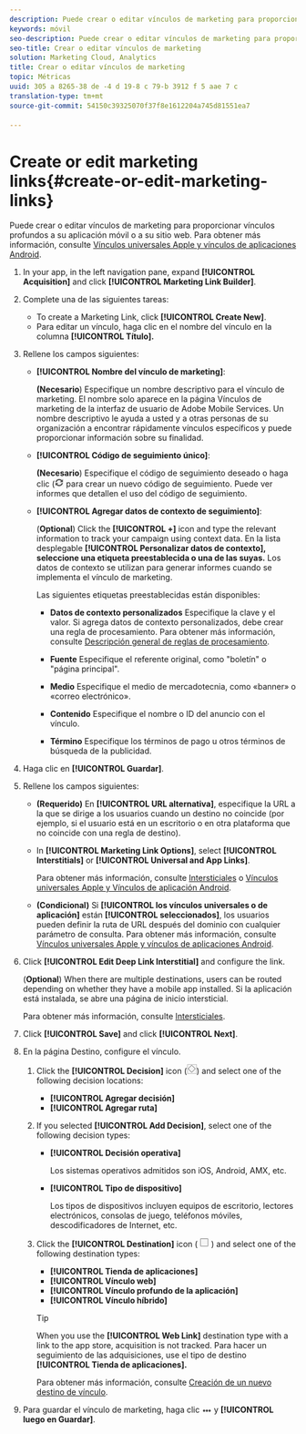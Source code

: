 ```yaml
---
description: Puede crear o editar vínculos de marketing para proporcionar vínculos profundos a su aplicación móvil o a su sitio web.
keywords: móvil
seo-description: Puede crear o editar vínculos de marketing para proporcionar vínculos profundos a su aplicación móvil o a su sitio web.
seo-title: Crear o editar vínculos de marketing
solution: Marketing Cloud, Analytics
title: Crear o editar vínculos de marketing
topic: Métricas
uuid: 305 a 8265-38 de -4 d 19-8 c 79-b 3912 f 5 aae 7 c
translation-type: tm+mt
source-git-commit: 54150c39325070f37f8e1612204a745d81551ea7

---
```



# Create or edit marketing links{#create-or-edit-marketing-links}

Puede crear o editar vínculos de marketing para proporcionar vínculos profundos a su aplicación móvil o a su sitio web. Para obtener más información, consulte [Vínculos universales Apple y vínculos de aplicaciones Android](/help/using/c-manage-app-settings/c-mob-confg-app/c-universal-app-links.md).

1. In your app, in the left navigation pane, expand **[!UICONTROL Acquisition]** and click **[!UICONTROL Marketing Link Builder]**.
1. Complete una de las siguientes tareas:

   * To create a Marketing Link, click **[!UICONTROL Create New]**.
   * Para editar un vínculo, haga clic en el nombre del vínculo en la columna **[!UICONTROL Título].**

1. Rellene los campos siguientes:

   * **[!UICONTROL Nombre del vínculo de marketing]**:

      **(Necesario**) Especifique un nombre descriptivo para el vínculo de marketing. El nombre solo aparece en la página Vínculos de marketing de la interfaz de usuario de Adobe Mobile Services. Un nombre descriptivo le ayuda a usted y a otras personas de su organización a encontrar rápidamente vínculos específicos y puede proporcionar información sobre su finalidad.

   * **[!UICONTROL Código de seguimiento único]**:

      **(Necesario**) Especifique el código de seguimiento deseado o haga clic (![genere un icono](assets/icon_generate.png) para crear un nuevo código de seguimiento. Puede ver informes que detallen el uso del código de seguimiento.

   * **[!UICONTROL Agregar datos de contexto de seguimiento]**:

      (**Optional**) Click the **[!UICONTROL +]** icon and type the relevant information to track your campaign using context data. En la lista desplegable **[!UICONTROL Personalizar datos de contexto], seleccione una etiqueta preestablecida o una de las suyas.** Los datos de contexto se utilizan para generar informes cuando se implementa el vínculo de marketing.

      Las siguientes etiquetas preestablecidas están disponibles:

      * **Datos
de contexto personalizados** Especifique la clave y el valor. Si agrega datos de contexto personalizados, debe crear una regla de procesamiento. Para obtener más información, consulte [Descripción general de reglas de procesamiento](https://docs.adobe.com/content/help/en/analytics/admin/admin-tools/processing-rules/processing-rules.html).

      * **Fuente**
Especifique el referente original, como "boletín" o "página principal".

      * **Medio**
Especifique el medio de mercadotecnia, como «banner» o «correo electrónico».

      * **Contenido**
Especifique el nombre o ID del anuncio con el vínculo.

      * **Término**
Especifique los términos de pago u otros términos de búsqueda de la publicidad.
1. Haga clic en **[!UICONTROL Guardar]**.
1. Rellene los campos siguientes:

   * **(Requerido)** En **[!UICONTROL URL alternativa]**, especifique la URL a la que se dirige a los usuarios cuando un destino no coincide (por ejemplo, si el usuario está en un escritorio o en otra plataforma que no coincide con una regla de destino).
   * In **[!UICONTROL Marketing Link Options]**, select **[!UICONTROL Interstitials]** or **[!UICONTROL Universal and App Links]**.

      Para obtener más información, consulte [Intersticiales](/help/using/acquisition-main/c-marketing-links-builder/t-create-edit-adobe-links/t-interstitials.md) o [Vínculos universales Apple y Vínculos de aplicación Android](/help/using/c-manage-app-settings/c-mob-confg-app/c-universal-app-links.md).

   * **(Condicional)** Si **[!UICONTROL los vínculos universales o de aplicación]** están **[!UICONTROL seleccionados]**, los usuarios pueden definir la ruta de URL después del dominio con cualquier parámetro de consulta. Para obtener más información, consulte [Vínculos universales Apple y vínculos de aplicaciones Android](/help/using/c-manage-app-settings/c-mob-confg-app/c-universal-app-links.md).

1. Click **[!UICONTROL Edit Deep Link Interstitial]** and configure the link.

   (**Optional**) When there are multiple destinations, users can be routed depending on whether they have a mobile app installed. Si la aplicación está instalada, se abre una página de inicio intersticial.

   Para obtener más información, consulte [Intersticiales](/help/using/acquisition-main/c-marketing-links-builder/t-create-edit-adobe-links/t-interstitials.md).

1. Click **[!UICONTROL Save]** and click **[!UICONTROL Next]**.
1. En la página Destino, configure el vínculo.

   1. Click the **[!UICONTROL Decision]** icon (![decision icon](assets/icon_decision.png)) and select one of the following decision locations:

      * **[!UICONTROL Agregar decisión]**
      * **[!UICONTROL Agregar ruta]**
   1. If you selected **[!UICONTROL Add Decision]**, select one of the following decision types:

      * **[!UICONTROL Decisión operativa]**

         Los sistemas operativos admitidos son iOS, Android, AMX, etc.

      * **[!UICONTROL Tipo de dispositivo]**

         Los tipos de dispositivos incluyen equipos de escritorio, lectores electrónicos, consolas de juego, teléfonos móviles, descodificadores de Internet, etc.
   1. Click the **[!UICONTROL Destination]** icon ( ![square icon](assets/icon_square.png) ) and select one of the following destination types:

      * **[!UICONTROL Tienda de aplicaciones]**
      * **[!UICONTROL Vínculo web]**
      * **[!UICONTROL Vínculo profundo de la aplicación]**
      * **[!UICONTROL Vínculo híbrido]**
      >[!TIP]
      >
      >When you use the **[!UICONTROL Web Link]** destination type with a link to the app store, acquisition is not tracked. Para hacer un seguimiento de las adquisiciones, use el tipo de destino **[!UICONTROL Tienda de aplicaciones].**

      Para obtener más información, consulte [Creación de un nuevo destino de vínculo](/help/using/acquisition-main/c-manage-link-destinations/t-create-new-app-deep-link-destination.md).




1. Para guardar el vínculo de marketing, haga clic ![en elipses](assets/icon_elipses.png) y **[!UICONTROL luego en Guardar]**.
